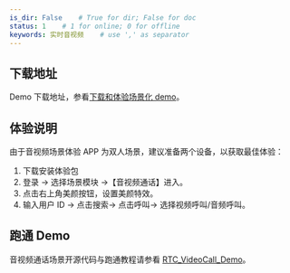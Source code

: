 ```yaml
---
is_dir: False    # True for dir; False for doc
status: 1    # 1 for online; 0 for offline
keywords: 实时音视频    # use ',' as separator
---
```


## 下载地址

Demo 下载地址，参看[下载和体验场景化 demo](1163794#%E4%B8%8B%E8%BD%BD%E5%92%8C%E4%BD%93%E9%AA%8C%E5%9C%BA%E6%99%AF%E5%8C%96-demo)。

## 体验说明

由于音视频场景体验 APP 为双人场景，建议准备两个设备，以获取最佳体验：
1. 下载安装体验包
2. 登录 -> 选择场景模块 ->【音视频通话】进入。
3. 点击右上角美颜按钮，设置美颜特效。
4. 输入用户 ID -> 点击搜索-> 点击呼叫-> 选择视频呼叫/音频呼叫。

## 跑通 Demo

音视频通话场景开源代码与跑通教程请参看 [RTC_VideoCall_Demo](https://github.com/volcengine/RTC_VideoCall_Demo)。
